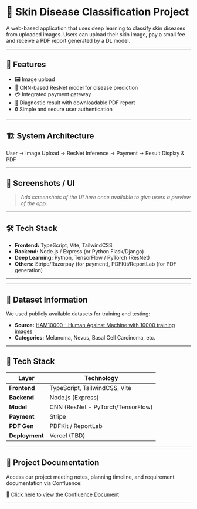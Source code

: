 # 🧬 Skin Disease Classification Project

A web-based application that uses deep learning to classify skin diseases from uploaded images. Users can upload their skin image, pay a small fee and receive a PDF report generated by a DL model.

---

## 🚀 Features

- 🖼️ Image upload
- 🧠 CNN-based ResNet model for disease prediction
- 💳 Integrated payment gateway
- 📄 Diagnostic result with downloadable PDF report
- 🔒 Simple and secure user authentication

---

## 🏗️ System Architecture

User → Image Upload → ResNet Inference → Payment → Result Display & PDF

---

## 📸 Screenshots / UI 

> *Add screenshots of the UI here once available to give users a preview of the app.*

---

## 🛠️ Tech Stack

- **Frontend:** TypeScript, Vite, TailwindCSS
- **Backend:** Node.js / Express (or Python Flask/Django)
- **Deep Learning:** Python, TensorFlow / PyTorch (ResNet)
- **Others:** Stripe/Razorpay (for payment), PDFKit/ReportLab (for PDF generation)

---

---

## 🧾 Dataset Information

We used publicly available datasets for training and testing:

- **Source:** [HAM10000 - Human Against Machine with 10000 training images](https://www.kaggle.com/datasets/kmader/skin-cancer-mnist-ham10000)
- **Categories:** Melanoma, Nevus, Basal Cell Carcinoma, etc.

---

## 🧰 Tech Stack

| Layer        | Technology                     |
|--------------|--------------------------------|
| **Frontend** | TypeScript, TailwindCSS, Vite |
| **Backend**  | Node.js (Express) |
| **Model**    | CNN (ResNet - PyTorch/TensorFlow) |
| **Payment**  | Stripe               |
| **PDF Gen**  | PDFKit / ReportLab             |
| **Deployment** | Vercel (TBD) |

---

## 📒 Project Documentation

Access our project meeting notes, planning timeline, and requirement documentation via Confluence:

🔗 [Click here to view the Confluence Document](https://burhanahmed60090-1725033450871.atlassian.net/wiki/spaces/~609ffbeedafdf00068475405/pages/4161552/SRS+Report+Meeting+notes)

---



